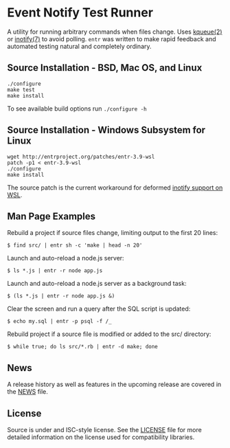 Event Notify Test Runner
========================

A utility for running arbitrary commands when files change. Uses [kqueue(2)] or
[inotify(7)] to avoid polling.  `entr` was written to make rapid feedback and
automated testing natural and completely ordinary.

Source Installation - BSD, Mac OS, and Linux
--------------------------------------------

    ./configure
    make test
    make install

To see available build options run `./configure -h`

Source Installation - Windows Subsystem for Linux
-------------------------------------------------

    wget http://entrproject.org/patches/entr-3.9-wsl
    patch -p1 < entr-3.9-wsl
    ./configure
    make install

The source patch is the current workaround for deformed [inotify
support on WSL](https://github.com/Microsoft/BashOnWindows/issues/2507).

Man Page Examples
-----------------

Rebuild a project if source files change, limiting output to the first 20 lines:

    $ find src/ | entr sh -c 'make | head -n 20'

Launch and auto-reload a node.js server:

    $ ls *.js | entr -r node app.js

Launch and auto-reload a node.js server as a background task:

    $ (ls *.js | entr -r node app.js &)

Clear the screen and run a query after the SQL script is updated:

    $ echo my.sql | entr -p psql -f /_

Rebuild project if a source file is modified or added to the src/ directory:

    $ while true; do ls src/*.rb | entr -d make; done

News
----

A release history as well as features in the upcoming release are covered in the
[NEWS] file.

License
-------

Source is under and ISC-style license. See the [LICENSE] file for more detailed
information on the license used for compatibility libraries.

[kqueue(2)]: http://man.openbsd.org/OpenBSD-current/man2/kqueue.2
[inotify(7)]: http://man.he.net/?section=all&topic=inotify
[NEWS]: https://raw.githubusercontent.com/eradman/entr/master/NEWS
[LICENSE]: https://raw.githubusercontent.com/eradman/entr/master/LICENSE
